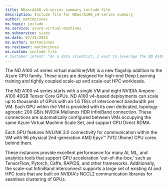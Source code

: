 ```yaml
---
title: NDasrA100_v4-series summary include file
description: Include file for NDasrA100_v4-series summary
author: mattmcinnes
ms.topic: include
ms.service: azure-virtual-machines
ms.subservice: sizes
ms.date: 07/31/2024
ms.author: mattmcinnes
ms.reviewer: mattmcinnes
ms.custom: include file
# Customer intent: "As a data scientist, I want to leverage the ND A100 v4 series virtual machines for training deep learning models, so that I can utilize high-performance GPUs and scalable resources to enhance my computational efficiency and achieve better model performance."
---
```

The ND A100 v4 series virtual machine(VM) is a new flagship addition to the Azure GPU family. These sizes are designed for high-end Deep Learning training and tightly coupled scale-up and scale-out HPC workloads.

The ND A100 v4 series starts with a single VM and eight NVIDIA Ampere A100 40GB Tensor Core GPUs. ND A100 v4-based deployments can scale up to thousands of GPUs with an 1.6 TB/s of interconnect bandwidth per VM. Each GPU within the VM is provided with its own dedicated, topology-agnostic 200 GB/s NVIDIA Mellanox HDR InfiniBand connection. These connections are automatically configured between VMs occupying the same Azure Virtual Machine Scale Set, and support GPU Direct RDMA.

Each GPU features NVLINK 3.0 connectivity for communication within the VM with 96 physical 2nd-generation AMD Epyc™ 7V12 (Rome) CPU cores behind them.

These instances provide excellent performance for many AI, ML, and analytics tools that support GPU acceleration 'out-of-the-box,' such as TensorFlow, Pytorch, Caffe, RAPIDS, and other frameworks. Additionally, the scale-out InfiniBand interconnect supports a large set of existing AI and HPC tools that are built on NVIDIA's NCCL2 communication libraries for seamless clustering of GPUs.



